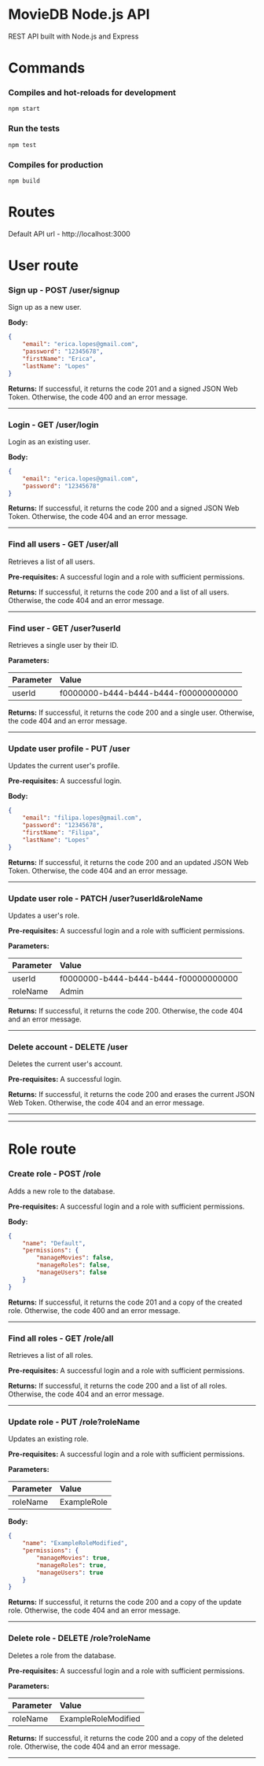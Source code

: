 # MovieDB Node.js API

REST API built with Node.js and Express

# Commands

### Compiles and hot-reloads for development

```
npm start
```

### Run the tests

```
npm test
```

### Compiles for production

```
npm build
```

# Routes

Default API url - http://localhost:3000

# User route

### Sign up - POST /user/signup

Sign up as a new user.

**Body:**

```json
{
    "email": "erica.lopes@gmail.com",
    "password": "12345678",
    "firstName": "Erica",
    "lastName": "Lopes"
}
```

**Returns:** If successful, it returns the code 201 and a signed JSON Web Token. Otherwise, the code 400 and an error message.

---

### Login - GET /user/login

Login as an existing user.

**Body:**

```json
{
    "email": "erica.lopes@gmail.com",
    "password": "12345678"
}
```

**Returns:** If successful, it returns the code 200 and a signed JSON Web Token. Otherwise, the code 404 and an error message.

---

### Find all users - GET /user/all

Retrieves a list of all users.

**Pre-requisites:** A successful login and a role with sufficient permissions.

**Returns:** If successful, it returns the code 200 and a list of all users. Otherwise, the code 404 and an error message.

---

### Find user - GET /user?userId

Retrieves a single user by their ID.

**Parameters:**

| Parameter | Value                                |
|:----------|:-------------------------------------|
| userId    | f0000000-b444-b444-b444-f00000000000 |

**Returns:** If successful, it returns the code 200 and a single user. Otherwise, the code 404 and an error message.

---

### Update user profile - PUT /user

Updates the current user's profile.

**Pre-requisites:** A successful login.

**Body:**

```json
{
    "email": "filipa.lopes@gmail.com",
    "password": "12345678",
    "firstName": "Filipa",
    "lastName": "Lopes"
}
```

**Returns:** If successful, it returns the code 200 and an updated JSON Web Token. Otherwise, the code 404 and an error message.

---

### Update user role - PATCH /user?userId&roleName

Updates a user's role.

**Pre-requisites:** A successful login and a role with sufficient permissions.

**Parameters:**

| Parameter | Value                                |
|:----------|:-------------------------------------|
| userId    | f0000000-b444-b444-b444-f00000000000 |
| roleName  | Admin                                |

**Returns:** If successful, it returns the code 200. Otherwise, the code 404 and an error message.

---

### Delete account - DELETE /user

Deletes the current user's account.

**Pre-requisites:** A successful login.

**Returns:** If successful, it returns the code 200 and erases the current JSON Web Token. Otherwise, the code 404 and an error message.

---
___

# Role route

### Create role - POST /role

Adds a new role to the database.

**Pre-requisites:** A successful login and a role with sufficient permissions.

**Body:**

```json
{
    "name": "Default",
    "permissions": {
        "manageMovies": false,
        "manageRoles": false,
        "manageUsers": false
    }
}
```

**Returns:** If successful, it returns the code 201 and a copy of the created role. Otherwise, the code 400 and an error message.

---

### Find all roles - GET /role/all

Retrieves a list of all roles.

**Pre-requisites:** A successful login and a role with sufficient permissions.

**Returns:** If successful, it returns the code 200 and a list of all roles. Otherwise, the code 404 and an error message.

---

### Update role - PUT /role?roleName

Updates an existing role.

**Pre-requisites:** A successful login and a role with sufficient permissions.

**Parameters:**

| Parameter | Value       |
|:----------|:------------|
| roleName  | ExampleRole |

**Body:**

```json
{
    "name": "ExampleRoleModified",
    "permissions": {
        "manageMovies": true,
        "manageRoles": true,
        "manageUsers": true
    }
}
```

**Returns:** If successful, it returns the code 200 and a copy of the update role. Otherwise, the code 404 and an error message.

---

### Delete role - DELETE /role?roleName

Deletes a role from the database.

**Pre-requisites:** A successful login and a role with sufficient permissions.

**Parameters:**

| Parameter | Value               |
|:----------|:--------------------|
| roleName  | ExampleRoleModified |

**Returns:** If successful, it returns the code 200 and a copy of the deleted role. Otherwise, the code 404 and an error message.

---
